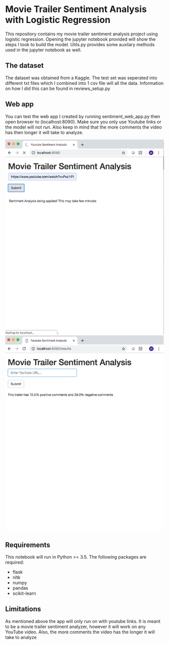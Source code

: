 # Movie Trailer Sentiment Analysis with Logistic Regression

This repository contains my movie trailer sentiment analysis project using logistic regression.  Opening the jupyter notebook provided will show the steps I took to build the model. Utils.py provides some auxilary methods used in the jupyter notebook as well. 

## The dataset
The dataset was obtained from a Kaggle.  The test set was seperated into different txt files which I combined into 1 
csv file will all the data. Information on how I did this can be found in reviews_setup.py


## Web app
You can test the web app I created by running sentiment_web_app.py then open browser to (localhost:8090). Make sure you only use Youtube links or the model will not run. Also keep in mind that the more comments the video has then longer it will take to analyze. 

![web](./images/web_app1.png)
![web](./images/web_app2.png)

## Requirements
This notebook will run in Python >= 3.5. The following packages are required:

* flask
* nltk
* numpy
* pandas
* scikit-learn


## Limitations
As mentioned above the app will only run on with youtube links. It is meant to be a movie trailer sentiment analyzer, however it will work on any YouTube video. Also, the more comments the video has the longer it will take to analyze


